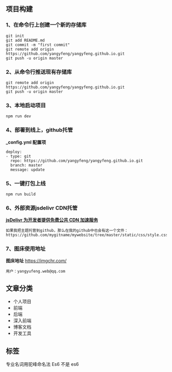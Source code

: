 ## 项目构建

### 1、在命令行上创建一个新的存储库

```
git init
git add README.md
git commit -m "first commit"
git remote add origin https://github.com/yangyfeng/yangyfeng.github.io.git
git push -u origin master
```
### 2、从命令行推送现有存储库

```
git remote add origin https://github.com/yangyfeng/yangyfeng.github.io.git
git push -u origin master
```

### 3、本地启动项目

```
npm run dev
```
### 4、部署到线上，github托管

**_config.yml 配置项**

```
deploy:
- type: git
  repo: https://github.com/yangyfeng/yangyfeng.github.io.git
  branch: master
  message: update
```
### 5、一键打包上线

```
npm run build
```

###  6、外部资源jsdelivr CDN托管

<a href="https://blog.csdn.net/larpland/article/details/101349605">**jsDelivr 为开发者提供免费公共 CDN 加速服务**</a>

```
如果我把主题托管到github，那么在我的github中也会有这一个文件：
https://github.com/mygitname/mywebsite/tree/master/static/css/style.css
```

### 7、图床使用地址

**图床地址** <a href="https://imgchr.com/">https://imgchr.com/</a>

```
用户：yangyufeng.web@qq.com
```

## 文章分类

- 个人项目
- 前端
- 后端
- 深入前端
- 博客文档
- 开发工具

## 标签

专业名词用驼峰命名法 Es6 不是 es6